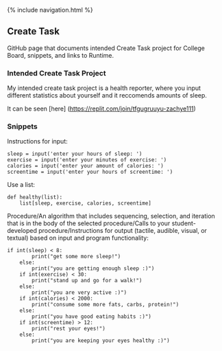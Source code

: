{% include navigation.html %}
## Create Task

GitHub page that documents intended Create Task project for College Board, snippets, and links to Runtime.

### Intended Create Task Project

My intended create task project is a health reporter, where you input different statistics about yourself and it reccomends amounts of sleep. 

It can be seen [here] (https://replit.com/join/tfgugruuyu-zachye111)

### Snippets

Instructions for input:

```
sleep = input('enter your hours of sleep: ')
exercise = input('enter your minutes of exercise: ')
calories = input('enter your amount of calories: ')
screentime = input('enter your hours of screentime: ')
```

Use a list:

```
def healthy(list):
    list[sleep, exercise, calories, screentime]
```

Procedure/An algorithm that includes sequencing, selection, and iteration that is in the body of the selected procedure/Calls to your student-developed procedure/Instructions for output (tactile, audible, visual, or textual) based on input and program functionality:

```
if int(sleep) < 8:
        print("get some more sleep!")
    else:
        print("you are getting enough sleep :)")
    if int(exercise) < 30:
        print("stand up and go for a walk!")
    else:
        print("you are very active :)")
    if int(calories) < 2000:
        print("consume some more fats, carbs, protein!")
    else:
        print("you have good eating habits :)")
    if int(screentime) > 12:
        print("rest your eyes!")
    else:
        print("you are keeping your eyes healthy :)")
```
